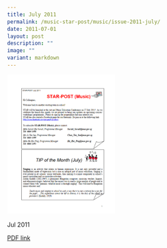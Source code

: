 ```yaml
---
title: July 2011
permalink: /music-star-post/music/issue-2011-july/
date: 2011-07-01
layout: post
description: ""
image: ""
variant: markdown
---
```

<img src="/images/wv.png" style="width:50%">
		 
Jul 2011

[PDF link](/files/4f7c00c29_u7461.pdf)
